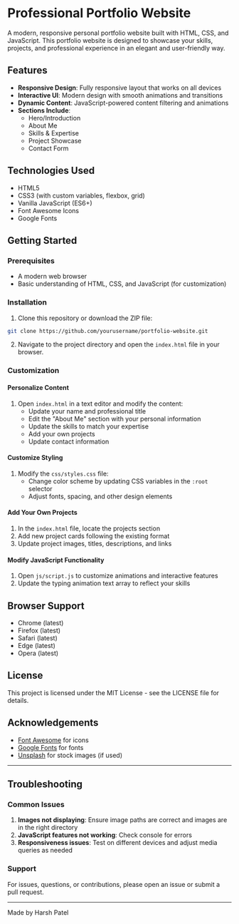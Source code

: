 # Professional Portfolio Website

A modern, responsive personal portfolio website built with HTML, CSS, and JavaScript. This portfolio website is designed to showcase your skills, projects, and professional experience in an elegant and user-friendly way.

## Features

- **Responsive Design**: Fully responsive layout that works on all devices
- **Interactive UI**: Modern design with smooth animations and transitions
- **Dynamic Content**: JavaScript-powered content filtering and animations
- **Sections Include**:
  - Hero/Introduction
  - About Me
  - Skills & Expertise
  - Project Showcase
  - Contact Form

## Technologies Used

- HTML5
- CSS3 (with custom variables, flexbox, grid)
- Vanilla JavaScript (ES6+)
- Font Awesome Icons
- Google Fonts

## Getting Started

### Prerequisites

- A modern web browser
- Basic understanding of HTML, CSS, and JavaScript (for customization)

### Installation

1. Clone this repository or download the ZIP file:

```bash
git clone https://github.com/yourusername/portfolio-website.git
```

2. Navigate to the project directory and open the `index.html` file in your browser.

### Customization

#### Personalize Content

1. Open `index.html` in a text editor and modify the content:
   - Update your name and professional title
   - Edit the "About Me" section with your personal information
   - Update the skills to match your expertise
   - Add your own projects
   - Update contact information

#### Customize Styling

1. Modify the `css/styles.css` file:
   - Change color scheme by updating CSS variables in the `:root` selector
   - Adjust fonts, spacing, and other design elements

#### Add Your Own Projects

1. In the `index.html` file, locate the projects section
2. Add new project cards following the existing format
3. Update project images, titles, descriptions, and links

#### Modify JavaScript Functionality

1. Open `js/script.js` to customize animations and interactive features
2. Update the typing animation text array to reflect your skills

## Browser Support

- Chrome (latest)
- Firefox (latest)
- Safari (latest)
- Edge (latest)
- Opera (latest)

## License

This project is licensed under the MIT License - see the LICENSE file for details.

## Acknowledgements

- [Font Awesome](https://fontawesome.com/) for icons
- [Google Fonts](https://fonts.google.com/) for fonts
- [Unsplash](https://unsplash.com/) for stock images (if used)

---

## Troubleshooting

### Common Issues

1. **Images not displaying**: Ensure image paths are correct and images are in the right directory
2. **JavaScript features not working**: Check console for errors
3. **Responsiveness issues**: Test on different devices and adjust media queries as needed

### Support

For issues, questions, or contributions, please open an issue or submit a pull request.

---

Made by Harsh Patel
